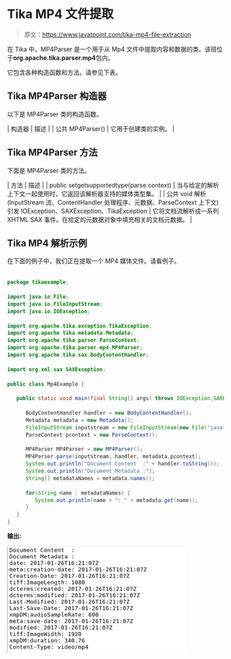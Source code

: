 # Tika MP4 文件提取

> 原文：<https://www.javatpoint.com/tika-mp4-file-extraction>

在 Tika 中，MP4Parser 是一个用于从 Mp4 文件中提取内容和数据的类。该班位于**org.apache.tika.parser.mp4**包内。

它包含各种构造函数和方法。请参见下表。

## Tika MP4Parser 构造器

以下是 MP4Parser 类的构造函数。

| 构造器 | 描述 |
| 公共 MP4Parser() | 它用于创建类的实例。 |

## Tika MP4Parser 方法

下面是 MP4Parser 类的方法。

| 方法 | 描述 |
| public set<mediatype>getsupportedtype(parse context)</mediatype> | 当与给定的解析上下文一起使用时，它返回该解析器支持的媒体类型集。 |
| 公共 void 解析(InputStream 流、ContentHandler 处理程序、元数据、ParseContext 上下文)引发 IOException、SAXException、TikaException | 它将文档流解析成一系列 XHTML SAX 事件。在给定的元数据对象中填充相关的文档元数据。 |

## Tika MP4 解析示例

在下面的例子中，我们正在提取一个 MP4 媒体文件。请看例子。

```java

package tikaexample;

import java.io.File;
import java.io.FileInputStream;
import java.io.IOException;

import org.apache.tika.exception.TikaException;
import org.apache.tika.metadata.Metadata;
import org.apache.tika.parser.ParseContext;
import org.apache.tika.parser.mp4.MP4Parser;
import org.apache.tika.sax.BodyContentHandler;

import org.xml.sax.SAXException;

public class Mp4Example {

   public static void main(final String[] args) throws IOException,SAXException, TikaException {

      BodyContentHandler handler = new BodyContentHandler();
      Metadata metadata = new Metadata();
      FileInputStream inputstream = new FileInputStream(new File("javatpoint.mp4"));
      ParseContext pcontext = new ParseContext();

      MP4Parser MP4Parser = new MP4Parser();
      MP4Parser.parse(inputstream, handler, metadata,pcontext);
      System.out.println("Document Content  :" + handler.toString());
      System.out.println("Document Metadata :");
      String[] metadataNames = metadata.names();

      for(String name : metadataNames) {
         System.out.println(name + ": " + metadata.get(name));
      }
   }  
}

```

**输出:**

![Tika MP4 File Extraction](img/3e59c25aa8a327c984f43b61337e89c7.png)